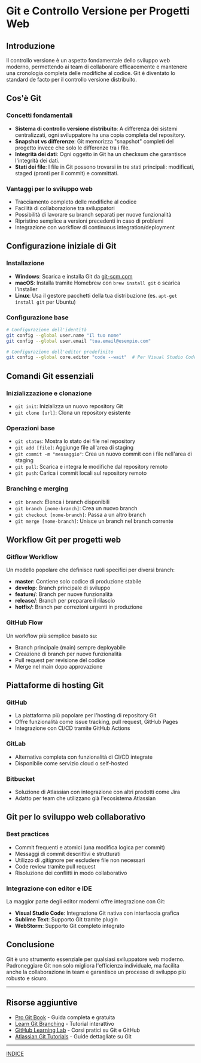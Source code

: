 # Git e Controllo Versione per Progetti Web

## Introduzione
Il controllo versione è un aspetto fondamentale dello sviluppo web moderno, permettendo ai team di collaborare efficacemente e mantenere una cronologia completa delle modifiche al codice. Git è diventato lo standard de facto per il controllo versione distribuito.

## Cos'è Git

### Concetti fondamentali
- **Sistema di controllo versione distribuito**: A differenza dei sistemi centralizzati, ogni sviluppatore ha una copia completa del repository.
- **Snapshot vs differenze**: Git memorizza "snapshot" completi del progetto invece che solo le differenze tra i file.
- **Integrità dei dati**: Ogni oggetto in Git ha un checksum che garantisce l'integrità dei dati.
- **Stati dei file**: I file in Git possono trovarsi in tre stati principali: modificati, staged (pronti per il commit) e committati.

### Vantaggi per lo sviluppo web
- Tracciamento completo delle modifiche al codice
- Facilità di collaborazione tra sviluppatori
- Possibilità di lavorare su branch separati per nuove funzionalità
- Ripristino semplice a versioni precedenti in caso di problemi
- Integrazione con workflow di continuous integration/deployment

## Configurazione iniziale di Git

### Installazione
- **Windows**: Scarica e installa Git da [git-scm.com](https://git-scm.com/)
- **macOS**: Installa tramite Homebrew con `brew install git` o scarica l'installer
- **Linux**: Usa il gestore pacchetti della tua distribuzione (es. `apt-get install git` per Ubuntu)

### Configurazione base
```bash
# Configurazione dell'identità
git config --global user.name "Il tuo nome"
git config --global user.email "tua.email@esempio.com"

# Configurazione dell'editor predefinito
git config --global core.editor "code --wait"  # Per Visual Studio Code
```

## Comandi Git essenziali

### Inizializzazione e clonazione
- `git init`: Inizializza un nuovo repository Git
- `git clone [url]`: Clona un repository esistente

### Operazioni base
- `git status`: Mostra lo stato dei file nel repository
- `git add [file]`: Aggiunge file all'area di staging
- `git commit -m "messaggio"`: Crea un nuovo commit con i file nell'area di staging
- `git pull`: Scarica e integra le modifiche dal repository remoto
- `git push`: Carica i commit locali sul repository remoto

### Branching e merging
- `git branch`: Elenca i branch disponibili
- `git branch [nome-branch]`: Crea un nuovo branch
- `git checkout [nome-branch]`: Passa a un altro branch
- `git merge [nome-branch]`: Unisce un branch nel branch corrente

## Workflow Git per progetti web

### Gitflow Workflow
Un modello popolare che definisce ruoli specifici per diversi branch:
- **master**: Contiene solo codice di produzione stabile
- **develop**: Branch principale di sviluppo
- **feature/**: Branch per nuove funzionalità
- **release/**: Branch per preparare il rilascio
- **hotfix/**: Branch per correzioni urgenti in produzione

### GitHub Flow
Un workflow più semplice basato su:
- Branch principale (main) sempre deployabile
- Creazione di branch per nuove funzionalità
- Pull request per revisione del codice
- Merge nel main dopo approvazione

## Piattaforme di hosting Git

### GitHub
- La piattaforma più popolare per l'hosting di repository Git
- Offre funzionalità come issue tracking, pull request, GitHub Pages
- Integrazione con CI/CD tramite GitHub Actions

### GitLab
- Alternativa completa con funzionalità di CI/CD integrate
- Disponibile come servizio cloud o self-hosted

### Bitbucket
- Soluzione di Atlassian con integrazione con altri prodotti come Jira
- Adatto per team che utilizzano già l'ecosistema Atlassian

## Git per lo sviluppo web collaborativo

### Best practices
- Commit frequenti e atomici (una modifica logica per commit)
- Messaggi di commit descrittivi e strutturati
- Utilizzo di .gitignore per escludere file non necessari
- Code review tramite pull request
- Risoluzione dei conflitti in modo collaborativo

### Integrazione con editor e IDE
La maggior parte degli editor moderni offre integrazione con Git:
- **Visual Studio Code**: Integrazione Git nativa con interfaccia grafica
- **Sublime Text**: Supporto Git tramite plugin
- **WebStorm**: Supporto Git completo integrato

## Conclusione
Git è uno strumento essenziale per qualsiasi sviluppatore web moderno. Padroneggiare Git non solo migliora l'efficienza individuale, ma facilita anche la collaborazione in team e garantisce un processo di sviluppo più robusto e sicuro.

---

## Risorse aggiuntive
- [Pro Git Book](https://git-scm.com/book/en/v2) - Guida completa e gratuita
- [Learn Git Branching](https://learngitbranching.js.org/) - Tutorial interattivo
- [GitHub Learning Lab](https://lab.github.com/) - Corsi pratici su Git e GitHub
- [Atlassian Git Tutorials](https://www.atlassian.com/git/tutorials) - Guide dettagliate su Git

---
[INDICE](README.md)